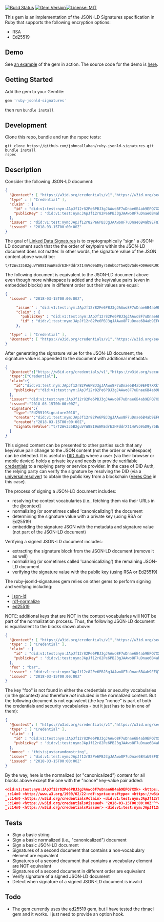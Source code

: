[![Build Status](https://travis-ci.org/johncallahan/ruby-jsonld-signatures.svg?branch=master)](https://travis-ci.org/johncallahan/ruby-jsonld-signatures) [![Gem Version](https://badge.fury.io/rb/ruby-jsonld-signatures.svg)](https://badge.fury.io/rb/ruby-jsonld-signatures)[![License: MIT](https://img.shields.io/badge/License-MIT-yellow.svg)](https://opensource.org/licenses/MIT)

This gem is an implementation of the JSON-LD Signatures specification
in Ruby that supports the following encryption options:

* RSA
* Ed25519

Demo
----

See [an example](https://ldsigdemo.herokuapp.com/) of the gem in action.  The source code for the demo is [here](https://github.com/johncallahan/ldsigdemo).

Getting Started
---------------

Add the gem to your Gemfile:

```ruby
gem 'ruby-jsonld-signatures'
```

then run `bundle install`

Development
-----------

Clone this repo, bundle and run the rspec tests:

```shell
git clone https://github.com/johncallahan/ruby-jsonld-signatures.git
bundle install
rspec
```

Description
-----------

Consider the following JSON-LD document:

```json
{
  "@context": [ "https://w3id.org/credentials/v1","https://w3id.org/security/v1"],
  "type" : [ "Credential" ],
  "claim" : {
    "id" : "did:v1:test:nym:JApJf12r82Pe6PBJ3gJAAwo8F7uDnae6B4ab9EFQ7XXk",
    "publicKey" : "did:v1:test:nym:JApJf12r82Pe6PBJ3gJAAwo8F7uDnae6B4ab9EFQ7XXk#authn-key-1"
  },
  "issuer" : "did:v1:test:nym:JApJf12r82Pe6PBJ3gJAAwo8F7uDnae6B4ab9EFQ7XXk",
  "issued" : "2018-03-15T00:00:00Z"
}
```

The goal of [Linked Data Signatures](https://w3c-dvcg.github.io/ld-signatures/) is to
cryptographically "sign" a JSON-LD document such that the the order of
key/pairs within the JSON-LD document does not matter.  In other words,
the signature value of the JSON content above would be:

```
t/T2Wv335B2guVYW88I9uWKEdrE3HFddrXt14AVo9aD9yr5BAbGJT5eQbVGdG+O0Hn6RU9IYgi1o15/F3x37Ag==
```

The following document is equivalent to the JSON-LD document above even
though more whitespace is added and the key/value pairs (even in
embedded blocks) are in different order but their values are equal:

```json
{
  "issued" : "2018-03-15T00:00:00Z",

     "issuer" : "did:v1:test:nym:JApJf12r82Pe6PBJ3gJAAwo8F7uDnae6B4ab9EFQ7XXk",
     "claim" : {
       "publicKey" : "did:v1:test:nym:JApJf12r82Pe6PBJ3gJAAwo8F7uDnae6B4ab9EFQ7XXk#authn-key-1",
       "id" : "did:v1:test:nym:JApJf12r82Pe6PBJ3gJAAwo8F7uDnae6B4ab9EFQ7XXk"
     },

  "type" : [ "Credential" ],
  "@context": [ "https://w3id.org/credentials/v1","https://w3id.org/security/v1"]
}

```

After generating the signature value for the JSON-LD document, the
signature value is appended to the document with additional metadata:

```json
{
  "@context":["https://w3id.org/credentials/v1","https://w3id.org/security/v1"],
  "type":["Credential"],
  "claim":{
    "id":"did:v1:test:nym:JApJf12r82Pe6PBJ3gJAAwo8F7uDnae6B4ab9EFQ7XXk",
    "publicKey":"did:v1:test:nym:JApJf12r82Pe6PBJ3gJAAwo8F7uDnae6B4ab9EFQ7XXk#authn-key-1"
  },
  "issuer":"did:v1:test:nym:JApJf12r82Pe6PBJ3gJAAwo8F7uDnae6B4ab9EFQ7XXk",
  "issued":"2018-03-15T00:00:00Z",
  "signature":{
    "type":"Ed25519Signature2018",
    "creator":"did:v1:test:nym:JApJf12r82Pe6PBJ3gJAAwo8F7uDnae6B4ab9EFQ7XXk#authn-key-1",
    "created":"2018-03-15T00:00:00Z",
    "signatureValue":"t/T2Wv335B2guVYW88I9uWKEdrE3HFddrXt14AVo9aD9yr5BAbGJT5eQbVGdG+O0Hn6RU9IYgi1o15/F3x37Ag=="
  }
}
```

This signed content can be presented to other parties such that any
key/value pair change to the JSON content (not the order or
whitespace) can be detected.  It is useful in [DID Auth](https://github.com/WebOfTrustInfo/rebooting-the-web-of-trust-spring2018/blob/master/final-documents/did-auth.md) where a
user (via their browser or mobile device) holds a private key and
needs to provide [verifiable credentials](https://github.com/WebOfTrustInfo/rwot7/blob/master/topics-and-advance-readings/verifiable-credentials-primer.md) to a replying party or
service provider.  In the case of DID Auth, the relying party can
verify the signature by resolving the DID (via a [universal
resolver](https://github.com/decentralized-identity/universal-resolver)) to obtain the public key from a blockchain ([Veres
One](https://github.com/veres-one/veres-one) in this case).

The process of signing a JSON-LD document includes:

* resolving the context vocabularies (i.e., fetching them via their URLs in the @context]
* normalizing (or sometimes called 'canonicalizing') the document
* determining the signature value with a private key (using RSA or Ed25519)
* embedding the signature JSON with the metadata and signature value (not part of the JSON-LD document)

Verifying a signed JSON-LD document includes:

* extracting the signature block from the JSON-LD document (remove it as well)
* normalizing (or sometimes called 'canonicalizing') the remaining JSON-LD document
* verifying the signature value with the public key (using RSA or Ed25519)

The ruby-jsonld-signatures gem relies on other gems to perform signing
and verifying including:

* [json-ld](https://github.com/ruby-rdf/json-ld)
* [rdf-normalize](https://github.com/ruby-rdf/rdf-normalize)
* [ed25519](https://github.com/crypto-rb/ed25519)

NOTE: additional keys that are NOT in the context vocabularies will
NOT be part of the normalization process.  Thus, the following JSON-LD
document is equalivalent to the blocks shown above:

```json
{
  "@context": [ "https://w3id.org/credentials/v1","https://w3id.org/security/v1"],
  "type" : [ "Credential" ],
  "claim" : {
    "id" : "did:v1:test:nym:JApJf12r82Pe6PBJ3gJAAwo8F7uDnae6B4ab9EFQ7XXk",
    "publicKey" : "did:v1:test:nym:JApJf12r82Pe6PBJ3gJAAwo8F7uDnae6B4ab9EFQ7XXk#authn-key-1"
  },
  "foo" : "bar",
  "issuer" : "did:v1:test:nym:JApJf12r82Pe6PBJ3gJAAwo8F7uDnae6B4ab9EFQ7XXk",
  "issued" : "2018-03-15T00:00:00Z"
}
```

The key "foo" is not found in either the credentials or security
vocabularies (in the @context) and therefore *not* included in the
normalized content.  But the following document is not equivalent (the
key "nonce" *is* part of both the credentials and security
vocabularies - but it just has to be in one of them):

```json
{
  "@context": [ "https://w3id.org/credentials/v1","https://w3id.org/security/v1"],
  "type" : [ "Credential" ],
  "claim" : {
    "id" : "did:v1:test:nym:JApJf12r82Pe6PBJ3gJAAwo8F7uDnae6B4ab9EFQ7XXk",
    "publicKey" : "did:v1:test:nym:JApJf12r82Pe6PBJ3gJAAwo8F7uDnae6B4ab9EFQ7XXk#authn-key-1"
  },
  "nonce" : "thisisjustarandomstring",
  "issuer" : "did:v1:test:nym:JApJf12r82Pe6PBJ3gJAAwo8F7uDnae6B4ab9EFQ7XXk",
  "issued" : "2018-03-15T00:00:00Z"
}
```

By the way, here is the normalized (or "canonicalized") content for
all blocks above except the one with the "nonce" key-value pair added:

```json
<did:v1:test:nym:JApJf12r82Pe6PBJ3gJAAwo8F7uDnae6B4ab9EFQ7XXk> <https://w3id.org/security#publicKey> <did:v1:test:nym:JApJf12r82Pe6PBJ3gJAAwo8F7uDnae6B4ab9EFQ7XXk#authn-key-1> .
_:c14n0 <http://www.w3.org/1999/02/22-rdf-syntax-ns#type> <https://w3id.org/credentials#Credential> .
_:c14n0 <https://w3id.org/credentials#claim> <did:v1:test:nym:JApJf12r82Pe6PBJ3gJAAwo8F7uDnae6B4ab9EFQ7XXk> .
_:c14n0 <https://w3id.org/credentials#issued> "2018-03-15T00:00:00Z"^^<http://www.w3.org/2001/XMLSchema#dateTime> .
_:c14n0 <https://w3id.org/credentials#issuer> <did:v1:test:nym:JApJf12r82Pe6PBJ3gJAAwo8F7uDnae6B4ab9EFQ7XXk> .
```

Tests
-----

* Sign a basic string
* Sign a basic normalized (i.e., "canonicalized") document
* Sign a basic JSON-LD document
* Signatures of a second document that contains a non-vocabulary element are equivalent
* Signatures of a second document that contains a vocabulary element are NOT equivalent
* Signatures of a second document in different order are equivalent
* Verify signature of a signed JSON-LD document
* Detect when signature of a signed JSON-LD document is invalid

Todo
----

* The gem currently uses the [ed25519](https://github.com/crypto-rb/ed25519) gem, but I have tested the
  [rbnacl](https://github.com/crypto-rb/rbnacl) gem and it works.  I just need to provide an option hook.

